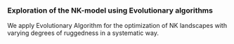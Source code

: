### Exploration of the NK-model using Evolutionary algorithms

We apply Evolutionary Algorithm for the optimization of NK landscapes with varying
degrees of ruggedness in a systematic way.
